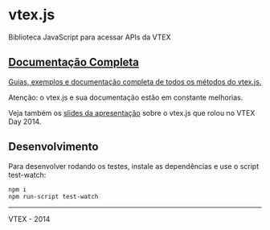 # vtex.js

Biblioteca JavaScript para acessar APIs da VTEX

## [Documentação Completa](http://lab.vtex.com/docs/vtex.js/lib/latest/getting-started/index.html)

[Guias, exemplos e documentação completa de todos os métodos do vtex.js.](http://lab.vtex.com/docs/vtex.js/lib/latest/getting-started/index.html)

Atenção: o vtex.js e sua documentação estão em constante melhorias.

Veja também os [slides da apresentação](http://goo.gl/tYT23t)
sobre o vtex.js que rolou no VTEX Day 2014.

## Desenvolvimento

Para desenvolver rodando os testes, instale as dependências e use o script test-watch:

    npm i
    npm run-script test-watch

------

VTEX - 2014
